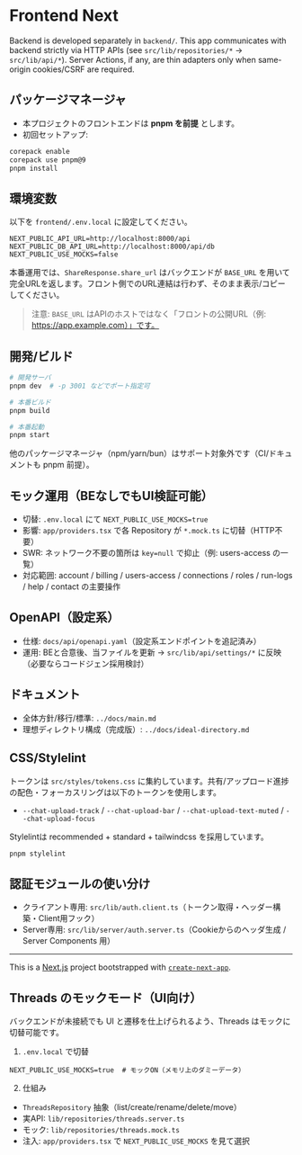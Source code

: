 # Frontend Next

Backend is developed separately in `backend/`. This app communicates with backend strictly via HTTP APIs (see `src/lib/repositories/*` → `src/lib/api/*`). Server Actions, if any, are thin adapters only when same-origin cookies/CSRF are required.

## パッケージマネージャ

- 本プロジェクトのフロントエンドは **pnpm を前提** とします。
- 初回セットアップ:

```bash
corepack enable
corepack use pnpm@9
pnpm install
```

## 環境変数

以下を `frontend/.env.local` に設定してください。

```
NEXT_PUBLIC_API_URL=http://localhost:8000/api
NEXT_PUBLIC_DB_API_URL=http://localhost:8000/api/db
NEXT_PUBLIC_USE_MOCKS=false
```

本番運用では、`ShareResponse.share_url` はバックエンドが `BASE_URL` を用いて完全URLを返します。フロント側でのURL連結は行わず、そのまま表示/コピーしてください。

> 注意: `BASE_URL` はAPIのホストではなく「フロントの公開URL（例: https://app.example.com）」です。

## 開発/ビルド

```bash
# 開発サーバ
pnpm dev  # -p 3001 などでポート指定可

# 本番ビルド
pnpm build

# 本番起動
pnpm start
```

他のパッケージマネージャ（npm/yarn/bun）はサポート対象外です（CI/ドキュメントも pnpm 前提）。

## モック運用（BEなしでもUI検証可能）

- 切替: `.env.local` にて `NEXT_PUBLIC_USE_MOCKS=true`
- 影響: `app/providers.tsx` で各 Repository が `*.mock.ts` に切替（HTTP不要）
- SWR: ネットワーク不要の箇所は `key=null` で抑止（例: users-access の一覧）
- 対応範囲: account / billing / users-access / connections / roles / run-logs / help / contact の主要操作

## OpenAPI（設定系）

- 仕様: `docs/api/openapi.yaml`（設定系エンドポイントを追記済み）
- 運用: BEと合意後、当ファイルを更新 → `src/lib/api/settings/*` に反映（必要ならコードジェン採用検討）

## ドキュメント

- 全体方針/移行/標準: `../docs/main.md`
- 理想ディレクトリ構成（完成版）: `../docs/ideal-directory.md`

## CSS/Stylelint

トークンは `src/styles/tokens.css` に集約しています。共有/アップロード進捗の配色・フォーカスリングは以下のトークンを使用します。

- `--chat-upload-track` / `--chat-upload-bar` / `--chat-upload-text-muted` / `--chat-upload-focus`

Stylelintは recommended + standard + tailwindcss を採用しています。

```bash
pnpm stylelint
```

## 認証モジュールの使い分け

- クライアント専用: `src/lib/auth.client.ts`（トークン取得・ヘッダー構築・Client用フック）
- Server専用: `src/lib/server/auth.server.ts`（Cookieからのヘッダ生成 / Server Components 用）

---

This is a [Next.js](https://nextjs.org) project bootstrapped with [`create-next-app`](https://nextjs.org/docs/app/api-reference/cli/create-next-app).

## Threads のモックモード（UI向け）

バックエンドが未接続でも UI と遷移を仕上げられるよう、Threads はモックに切替可能です。

1) `.env.local` で切替

```
NEXT_PUBLIC_USE_MOCKS=true  # モックON（メモリ上のダミーデータ）
```

2) 仕組み
- `ThreadsRepository` 抽象（list/create/rename/delete/move）
- 実API: `lib/repositories/threads.server.ts`
- モック: `lib/repositories/threads.mock.ts`
- 注入: `app/providers.tsx` で `NEXT_PUBLIC_USE_MOCKS` を見て選択
